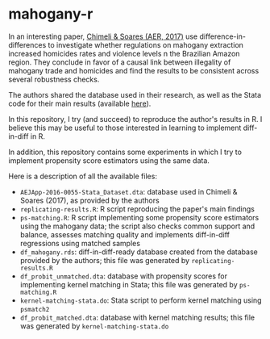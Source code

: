 # mahogany-r
In an interesting paper, [Chimeli & Soares (AER, 2017)](https://www.aeaweb.org/articles?id=10.1257/app.20160055) use difference-in-differences to investigate whether regulations on mahogany extraction increased homicides rates and violence levels n the Brazilian Amazon region. They conclude in favor of a causal link between illegality of mahogany trade and homicides and find the results to be consistent across several robustness checks.

The authors shared the database used in their research, as well as the Stata code for their main results (available [here](https://www.openicpsr.org/openicpsr/project/113679/version/V1/view)).

In this repository, I try (and succeed) to reproduce the author's results in R. I believe this may be useful to those interested in learning to implement diff-in-diff in R.

In addition, this repository contains some experiments in which I try to implement propensity score estimators using the same data.

Here is a description of all the available files:
* `AEJApp-2016-0055-Stata_Dataset.dta`: database used in Chimeli & Soares (2017), as provided by the authors
* `replicating-results.R`: R script reproducing the paper's main findings
* `ps-matching.R`: R script implementing some propensity score estimators using the mahogany data; the script also checks common support and balance, assesses matching quality and implements diff-in-diff regressions using matched samples
* `df_mahogany.rds`: diff-in-diff-ready database created from the database provided by the authors; this file was generated by `replicating-results.R`
* `df_probit_unmatched.dta`: database with propensity scores for implementing kernel matching in Stata; this file was generated by `ps-matching.R`
* `kernel-matching-stata.do`: Stata script to perform kernel matching using `psmatch2`
* `df_probit_matched.dta`: database with kernel matching results; this file was generated by `kernel-matching-stata.do`
